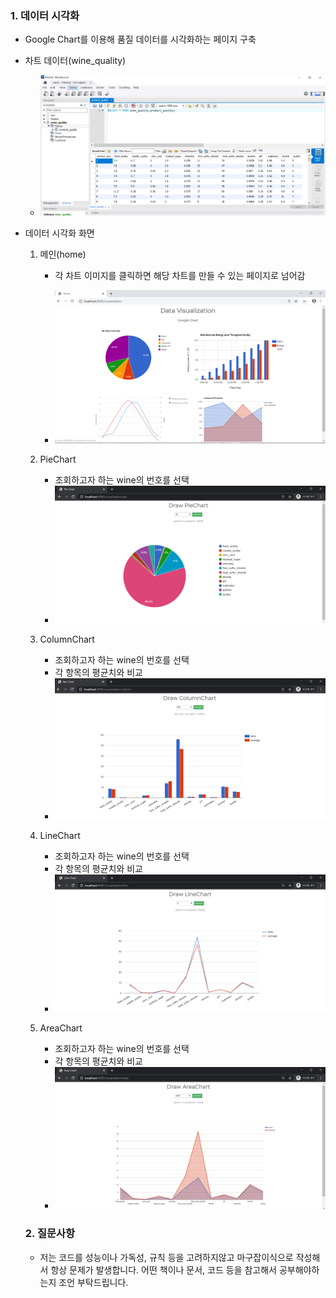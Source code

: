 ### 1. 데이터 시각화

- Google Chart를 이용해 품질 데이터를 시각화하는 페이지 구축

- 차트 데이터(wine_quality)

  - ![1582806712423](./images/data.PNG)

- 데이터 시각화 화면

  1. 메인(home)

     - 각 차트 이미지를 클릭하면 해당 차트를 만들 수 있는 페이지로 넘어감

     - ![1582806581667](./images/home.PNG)

  2. PieChart
     - 조회하고자 하는 wine의 번호를 선택
     - ![1582806867055](./images/img_pie.PNG)
  3. ColumnChart
     - 조회하고자 하는 wine의 번호를 선택
     - 각 항목의 평균치와 비교
     - ![1582806953374](./images/img_column.PNG)
  4. LineChart
     - 조회하고자 하는 wine의 번호를 선택
     - 각 항목의 평균치와 비교
     - ![1582807003499](./images/img_line.PNG)
  5. AreaChart
     - 조회하고자 하는 wine의 번호를 선택
     - 각 항목의 평균치와 비교
     - ![1582807036207](./images/img_area.PNG)
  
  
  
  ### 2. 질문사항
  
  - 저는 코드를 성능이나 가독성, 규칙 등을 고려하지않고 마구잡이식으로 작성해서 항상 문제가 발생합니다. 어떤 책이나 문서, 코드 등을 참고해서 공부해야하는지 조언 부탁드립니다.
  
  
